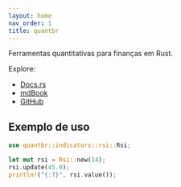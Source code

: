 ```yaml
---
layout: home
nav_order: 1
title: quantbr
---
```


Ferramentas quantitativas para finanças em Rust.

Explore:

- [Docs.rs](https://docs.rs/quantbr)
- [mdBook](https://seuusuario.github.io/quantbr-book)
- [GitHub](https://github.com/brbtavares/quantbr)

## Exemplo de uso

```rust
use quantbr::indicators::rsi::Rsi;

let mut rsi = Rsi::new(14);
rsi.update(45.0);
println!("{:?}", rsi.value());
```
